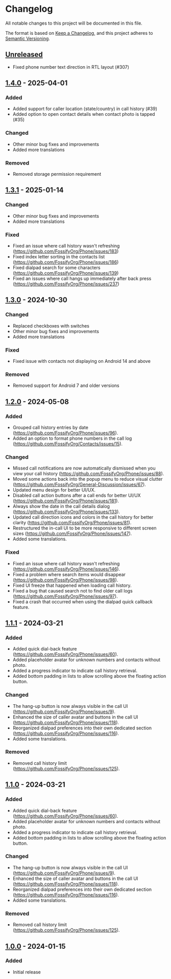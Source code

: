 # Changelog

All notable changes to this project will be documented in this file.

The format is based on [Keep a Changelog](https://keepachangelog.com/en/1.1.0/),
and this project adheres to [Semantic Versioning](https://semver.org/spec/v2.0.0.html).

## [Unreleased]
- Fixed phone number text direction in RTL layout (#307)

## [1.4.0] - 2025-04-01

### Added
- Added support for caller location (state/country) in call history (#39)
- Added option to open contact details when contact photo is tapped (#35)

### Changed
- Other minor bug fixes and improvements
- Added more translations

### Removed
- Removed storage permission requirement

## [1.3.1] - 2025-01-14

### Changed
- Other minor bug fixes and improvements
- Added more translations

### Fixed
- Fixed an issue where call history wasn't refreshing (https://github.com/FossifyOrg/Phone/issues/183)
- Fixed index letter sorting in the contacts list (https://github.com/FossifyOrg/Phone/issues/186)
- Fixed dialpad search for some characters (https://github.com/FossifyOrg/Phone/issues/139)
- Fixed an issues where call hangs up immediately after back press (https://github.com/FossifyOrg/Phone/issues/237)

## [1.3.0] - 2024-10-30

### Changed
- Replaced checkboxes with switches
- Other minor bug fixes and improvements
- Added more translations

### Fixed
- Fixed issue with contacts not displaying on Android 14 and above

### Removed
- Removed support for Android 7 and older versions

## [1.2.0] - 2024-05-08

### Added
- Grouped call history entries by date (https://github.com/FossifyOrg/Phone/issues/96).
- Added an option to format phone numbers in the call log (https://github.com/FossifyOrg/Contacts/issues/15).

### Changed
- Missed call notifications are now automatically dismissed when you view your call history (https://github.com/FossifyOrg/Phone/issues/88).
- Moved some actions back into the popup menu to reduce visual clutter (https://github.com/FossifyOrg/General-Discussion/issues/67).
- Updated menu design for better UI/UX.
- Disabled call action buttons after a call ends for better UI/UX (https://github.com/FossifyOrg/Phone/issues/181).
- Always show the date in the call details dialog (https://github.com/FossifyOrg/Phone/issues/133).
- Updated call direction icons and colors in the call history for better clarity (https://github.com/FossifyOrg/Phone/issues/81).
- Restructured the in-call UI to be more responsive to different screen sizes (https://github.com/FossifyOrg/Phone/issues/147).
- Added some translations.

### Fixed
- Fixed an issue where call history wasn't refreshing (https://github.com/FossifyOrg/Phone/issues/146).
- Fixed a problem where search items would disappear (https://github.com/FossifyOrg/Phone/issues/98).
- Fixed UI freeze that happened when loading call history.
- Fixed a bug that caused search not to find older call logs (https://github.com/FossifyOrg/Phone/issues/97).
- Fixed a crash that occurred when using the dialpad quick callback feature.

## [1.1.1] - 2024-03-21

### Added
- Added quick dial-back feature (https://github.com/FossifyOrg/Phone/issues/60).
- Added placeholder avatar for unknown numbers and contacts without photo.
- Added a progress indicator to indicate call history retrieval.
- Added bottom padding in lists to allow scrolling above the floating action button.

### Changed
- The hang-up button is now always visible in the call UI (https://github.com/FossifyOrg/Phone/issues/9).
- Enhanced the size of caller avatar and buttons in the call UI (https://github.com/FossifyOrg/Phone/issues/118).
- Reorganized dialpad preferences into their own dedicated section (https://github.com/FossifyOrg/Phone/issues/116).
- Added some translations.

### Removed
- Removed call history limit (https://github.com/FossifyOrg/Phone/issues/125).

## [1.1.0] - 2024-03-21

### Added
- Added quick dial-back feature (https://github.com/FossifyOrg/Phone/issues/60).
- Added placeholder avatar for unknown numbers and contacts without photo.
- Added a progress indicator to indicate call history retrieval.
- Added bottom padding in lists to allow scrolling above the floating action button.

### Changed
- The hang-up button is now always visible in the call UI (https://github.com/FossifyOrg/Phone/issues/9).
- Enhanced the size of caller avatar and buttons in the call UI (https://github.com/FossifyOrg/Phone/issues/118).
- Reorganized dialpad preferences into their own dedicated section (https://github.com/FossifyOrg/Phone/issues/116).
- Added some translations.

### Removed
- Removed call history limit (https://github.com/FossifyOrg/Phone/issues/125).

## [1.0.0] - 2024-01-15

### Added
- Initial release

[Unreleased]: https://github.com/FossifyOrg/Phone/compare/1.4.0...HEAD
[1.4.0]: https://github.com/FossifyOrg/Phone/compare/1.3.1...1.4.0
[1.3.1]: https://github.com/FossifyOrg/Phone/compare/1.3.0...1.3.1
[1.3.0]: https://github.com/FossifyOrg/Phone/compare/1.2.0...1.3.0
[1.2.0]: https://github.com/FossifyOrg/Phone/compare/1.1.1...1.2.0
[1.1.1]: https://github.com/FossifyOrg/Phone/compare/1.1.0...1.1.1
[1.1.0]: https://github.com/FossifyOrg/Phone/compare/1.0.0...1.1.0
[1.0.0]: https://github.com/FossifyOrg/Phone/releases/tag/1.0.0

[#9]: https://github.com/FossifyOrg/Phone/issues/9
[#15]: https://github.com/FossifyOrg/Contacts/issues/15
[#35]: https://github.com/FossifyOrg/Phone/issues/35
[#39]: https://github.com/FossifyOrg/Phone/issues/39
[#60]: https://github.com/FossifyOrg/Phone/issues/60
[#67]: https://github.com/FossifyOrg/General-Discussion/issues/67
[#81]: https://github.com/FossifyOrg/Phone/issues/81
[#88]: https://github.com/FossifyOrg/Phone/issues/88
[#96]: https://github.com/FossifyOrg/Phone/issues/96
[#97]: https://github.com/FossifyOrg/Phone/issues/97
[#98]: https://github.com/FossifyOrg/Phone/issues/98
[#116]: https://github.com/FossifyOrg/Phone/issues/116
[#118]: https://github.com/FossifyOrg/Phone/issues/118
[#125]: https://github.com/FossifyOrg/Phone/issues/125
[#133]: https://github.com/FossifyOrg/Phone/issues/133
[#139]: https://github.com/FossifyOrg/Phone/issues/139
[#146]: https://github.com/FossifyOrg/Phone/issues/146
[#147]: https://github.com/FossifyOrg/Phone/issues/147
[#181]: https://github.com/FossifyOrg/Phone/issues/181
[#183]: https://github.com/FossifyOrg/Phone/issues/183
[#186]: https://github.com/FossifyOrg/Phone/issues/186
[#237]: https://github.com/FossifyOrg/Phone/issues/237
